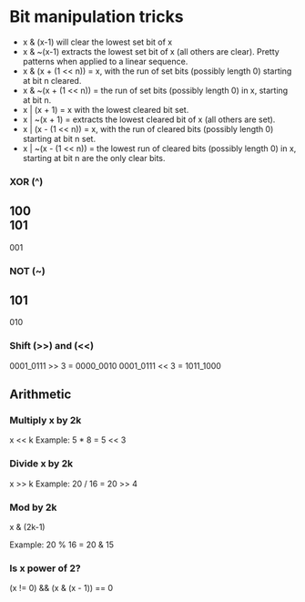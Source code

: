 # Bit manipulation tricks
- x & (x-1) will clear the lowest set bit of x
- x & ~(x-1) extracts the lowest set bit of x (all others are clear). Pretty patterns when applied to a linear sequence.
- x & (x + (1 << n)) = x, with the run of set bits (possibly length 0) starting at bit n cleared.
- x & ~(x + (1 << n)) = the run of set bits (possibly length 0) in x, starting at bit n.
- x | (x + 1) = x with the lowest cleared bit set.
- x | ~(x + 1) = extracts the lowest cleared bit of x (all others are set).
- x | (x - (1 << n)) = x, with the run of cleared bits (possibly length 0) starting at bit n set.
- x | ~(x - (1 << n)) = the lowest run of cleared bits (possibly length 0) in x, starting at bit n are the only clear bits.


### XOR (^)
100  
101  
---  
001  
### NOT (~)
101 
---  
010  
### Shift (>>) and (<<)
0001_0111 >> 3 = 0000_0010
0001_0111 << 3 = 1011_1000
## Arithmetic
### Multiply x by 2k
x << k
Example: 5 * 8 = 5 << 3
### Divide x by 2k
x >> k
Example: 20 / 16 = 20 >> 4
### Mod by 2k
x & (2k-1)

Example: 20 % 16 = 20 & 15
### Is x power of 2?
(x != 0) && (x & (x - 1)) == 0
